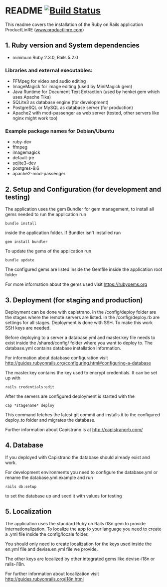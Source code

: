 # README [![Build Status](https://travis-ci.org/TheScarfix/ProductLinRE.svg?branch=master)](https://travis-ci.org/TheScarfix/ProductLinRE)

This readme covers the installation of the Ruby on Rails application ProductLinRE (www.productlinre.com)

## 1. Ruby version and System dependencies
* minimum Ruby 2.3.0, Rails 5.2.0

### Libraries and external executables:
* FFMpeg for video and audio editing
* ImageMagick for image editing (used by MiniMagick gem)
* Java Runtime for Document Text Extraction (used by henkei gem which uses Apache Tika)
* SQLite3 as database engine (for development)
* PostgreSQL or MySQL as database server (for production)
* Apache2 with mod-passenger as web server (tested, other servers like nginx might work too)

### Example package names for Debian/Ubuntu
* ruby-dev
* ffmpeg
* imagemagick
* default-jre
* sqlite3-dev
* postgres-9.6
* apache2-mod-passenger

## 2. Setup and Configuration (for development and testing)
The application uses the gem Bundler for gem management, to install all gems needed to run the application run

    bundle install

inside the application folder. If Bundler isn't installed run

    gem install bundler


To update the gems of the application run
    
    bundle update

The configured gems are listed inside the Gemfile inside the application root folder

For more information about the gems used visit <https://rubygems.org>

    
## 3. Deployment (for staging and production)
Deployment can be done with capistrano. In the /config/deploy folder are the stages where the remote servers are listed.
In the /config/deploy.rb are settings for all stages.
Deployment is done with SSH. To make this work SSH keys are needed.

Before deploying to a server a database.yml and master.key file needs to exist inside the /shared/config/ folder where you want to deploy to.
The database.yml contains database installation information.

For information about database configuration visit <http://guides.rubyonrails.org/configuring.html#configuring-a-database>

The master.key contains the key used to encrypt credentials. It can be set up with

    rails credentials:edit
    

After the servers are configured deployment is started with the

    cap *stagename* deploy
    
This command fetches the latest git commit and installs it to the configured deploy_to folder and migrates the database.

Further information about Capistrano is at <http://capistranorb.com/>

## 4. Database
If you deployed with Capistrano the database should already exist and work.

For development environments you need to configure the database.yml or rename the database.yml.example and run
    
    rails db:setup
    
to set the database up and seed it with values for testing

## 5. Localization
The application uses the standard Ruby on Rails i18n gem to provide Internationalization.
To localize the app to your language you need to create a .yml file inside the config/locale folder.

You should only need to create localization for the keys used inside the en.yml file and devise.en.yml file we provide.

The other keys are localized by other integrated gems like devise-i18n or rails-i18n.

For further information about localization visit <http://guides.rubyonrails.org/i18n.html> 
